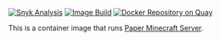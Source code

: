 [![Snyk Analysis](https://github.com/jdcasey/mineserv/actions/workflows/snyk-container-analysis.yml/badge.svg)](https://github.com/jdcasey/mineserv/actions/workflows/snyk-container-analysis.yml) [![Image Build](https://github.com/jdcasey/mineserv/actions/workflows/build-image.yml/badge.svg)](https://github.com/jdcasey/mineserv/actions/workflows/build-image.yml) [![Docker Repository on Quay](https://quay.io/repository/jdcasey/mineserv/status "Docker Repository on Quay")](https://quay.io/repository/jdcasey/mineserv)

This is a container image that runs [Paper Minecraft Server](https://papermc.io/).
